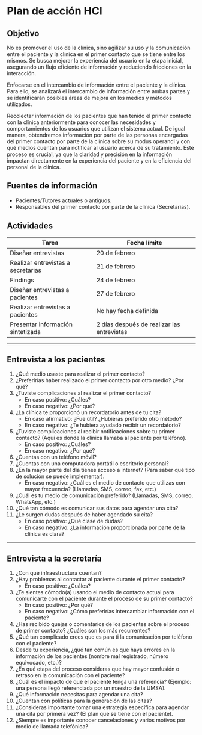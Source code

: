 # Plan de acción HCI

## Objetivo

No es promover el uso de la clínica, sino agilizar su uso y la comunicación entre el paciente y la clínica en el primer contacto que se tiene entre los mismos. Se busca mejorar la experiencia del usuario en la etapa inicial, asegurando un flujo eficiente de información y reduciendo fricciones en la interacción.

Enfocarse en el intercambio de información entre el paciente y la clínica. Para ello, se analizará el intercambio de información entre ambas partes y se identificarán posibles áreas de mejora en los medios y métodos utilizados.

Recolectar información de los pacientes que han tenido el primer contacto con la clínica anteriormente para conocer las necesidades y comportamientos de los usuarios que utilizan el sistema actual. De igual manera, obtendremos información por parte de las personas encargadas del primer contacto por parte de la clínica sobre su modus operandi y con qué medios cuentan para notificar al usuario acerca de su tratamiento. Este proceso es crucial, ya que la claridad y precisión en la información impactan directamente en la experiencia del paciente y en la eficiencia del personal de la clínica.

## Fuentes de información

- Pacientes/Tutores actuales o antiguos.
- Responsables del primer contacto por parte de la clínica (Secretarias).

## Actividades

| Tarea | Fecha límite |
|-------------------------------|----------------|
| Diseñar entrevistas | 20 de febrero |
| Realizar entrevistas a secretarias | 21 de febrero |
| Findings | 24 de febrero |
| Diseñar entrevistas a pacientes | 27 de febrero |
| Realizar entrevistas a pacientes | No hay fecha definida |
| Presentar información sintetizada | 2 días después de realizar las entrevistas |

---

## Entrevista a los pacientes

1. ¿Qué medio usaste para realizar el primer contacto?
2. ¿Preferirías haber realizado el primer contacto por otro medio? ¿Por qué?
3. ¿Tuviste complicaciones al realizar el primer contacto?
   - En caso positivo: ¿Cuáles?
   - En caso negativo: ¿Por qué?
4. ¿La clínica te proporcionó un recordatorio antes de tu cita?
   - En caso afirmativo: ¿Fue útil? ¿Hubieras preferido otro método?
   - En caso negativo: ¿Te hubiera ayudado recibir un recordatorio?
5. ¿Tuviste complicaciones al recibir notificaciones sobre tu primer contacto? (Aquí es donde la clínica llamaba al paciente por teléfono).
   - En caso positivo: ¿Cuáles?
   - En caso negativo: ¿Por qué?
6. ¿Cuentas con un teléfono móvil?
7. ¿Cuentas con una computadora portátil o escritorio personal?
8. ¿En la mayor parte del día tienes acceso a internet? (Para saber qué tipo de solución se puede implementar).
   - En caso negativo: ¿Cuál es el medio de contacto que utilizas con mayor frecuencia? (Llamadas, SMS, correo, fax, etc.)
9. ¿Cuál es tu medio de comunicación preferido? (Llamadas, SMS, correo, WhatsApp, etc.)
10. ¿Qué tan cómodo es comunicar sus datos para agendar una cita?
11. ¿Le surgen dudas después de haber agendado su cita?
    - En caso positivo: ¿Qué clase de dudas?
    - En caso negativo: ¿La información proporcionada por parte de la clínica es clara?

---

## Entrevista a la secretaría

1. ¿Con qué infraestructura cuentan?
2. ¿Hay problemas al contactar al paciente durante el primer contacto?
   - En caso positivo: ¿Cuáles?
3. ¿Te sientes cómodo(a) usando el medio de contacto actual para comunicarte con el paciente durante el proceso de su primer contacto?
   - En caso positivo: ¿Por qué?
   - En caso negativo: ¿Cómo preferirías intercambiar información con el paciente?
4. ¿Has recibido quejas o comentarios de los pacientes sobre el proceso de primer contacto? ¿Cuáles son los más recurrentes?
5. ¿Qué tan complicado crees que es para ti la comunicación por teléfono con el paciente?
6. Desde tu experiencia, ¿qué tan común es que haya errores en la información de los pacientes (nombre mal registrado, número equivocado, etc.)?
7. ¿En qué etapa del proceso consideras que hay mayor confusión o retraso en la comunicación con el paciente?
8. ¿Cuál es el impacto de que el paciente tenga una referencia? (Ejemplo: una persona llegó referenciada por un maestro de la UMSA).
9. ¿Qué información necesitas para agendar una cita?
10. ¿Cuentan con políticas para la generación de las citas?
11. ¿Consideras importante tomar una estrategia específica para agendar una cita por primera vez? (El plan que se tiene con el paciente).
12. ¿Siempre es importante conocer cancelaciones y varios motivos por medio de llamada telefónica?

